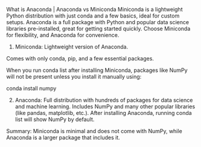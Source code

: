 What is Anaconda | Anaconda vs Miniconda
Miniconda is a lightweight Python distribution with just conda and a few basics, ideal for custom setups. Anaconda is a full package with Python and popular data science libraries pre-installed, great for getting started quickly. Choose Miniconda for flexibility, and Anaconda for convenience.

1. Miniconda:
Lightweight version of Anaconda.

Comes with only conda, pip, and a few essential packages.

When you run conda list after installing Miniconda, packages like NumPy will not be present unless you install it manually using:

conda install numpy

2. Anaconda:
Full distribution with hundreds of packages for data science and machine learning.
Includes NumPy and many other popular libraries (like pandas, matplotlib, etc.).
After installing Anaconda, running conda list will show NumPy by default.

Summary: Miniconda is minimal and does not come with NumPy, while Anaconda is a larger package that includes it.

